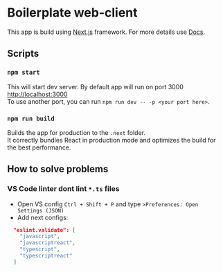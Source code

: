 # Boilerplate web-client

This app is build using [Next.js](https://nextjs.org) framework. For more details use [Docs](https://nextjs.org).

## Scripts

### `npm start`

This will start dev server. By default app will run on port 3000 [http://localhost:3000](http://localhost:3000)<br>
To use another port, you can run `npm run dev -- -p <your port here>`.

### `npm run build`

Builds the app for production to the `.next` folder.<br>
It correctly bundles React in production mode and optimizes the build for the best performance.

## How to solve problems

### VS Code linter dont lint `*.ts` files

- Open VS config `Ctrl + Shift + P` and type `>Preferences: Open Settings (JSON)`
- Add next configs:

```json
  "eslint.validate": [
    "javascript",
    "javascriptreact",
    "typescript",
    "typescriptreact"
  ]
```
